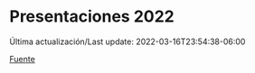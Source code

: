 # Presentaciones 2022

Última actualización/Last update: 2022-03-16T23:54:38-06:00

 [Fuente](https://www.gob.mx/salud/documentos/presentaciones-2022)
